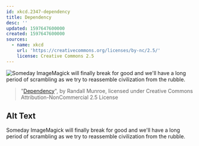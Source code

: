 ```yaml
---
id: xkcd.2347-dependency
title: Dependency
desc: ''
updated: 1597647600000
created: 1597647600000
sources:
  - name: xkcd
    url: 'https://creativecommons.org/licenses/by-nc/2.5/'
    license: Creative Commons 2.5
---
```

![Someday ImageMagick will finally break for good and we'll have a long period of scrambling as we try to reassemble civilization from the rubble.](https://imgs.xkcd.com/comics/dependency.png)
> "[Dependency](https://xkcd.com/2347/)", by Randall Munroe, licensed under Creative Commons Attribution-NonCommercial 2.5 License

## Alt Text
Someday ImageMagick will finally break for good and we'll have a long period of scrambling as we try to reassemble civilization from the rubble.
